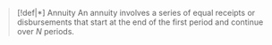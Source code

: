 
>[!def|*] Annuity
>An annuity involves a series of equal receipts or disbursements that start at the end of the first period and continue over $N$ periods.

